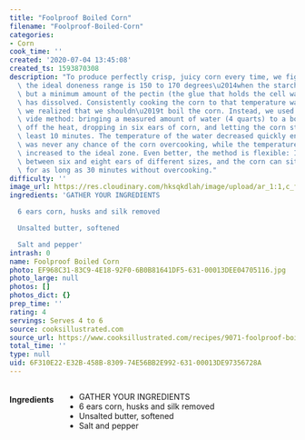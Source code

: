 ```yaml
---
title: "Foolproof Boiled Corn"
filename: "Foolproof-Boiled-Corn"
categories:
- Corn
cook_time: ''
created: '2020-07-04 13:45:08'
created_ts: 1593870308
description: "To produce perfectly crisp, juicy corn every time, we figured out that\
  \ the ideal doneness range is 150 to 170 degrees\u2014when the starches have gelatinized\
  \ but a minimum amount of the pectin (the glue that holds the cell walls together)\
  \ has dissolved. Consistently cooking the corn to that temperature was easy once\
  \ we realized that we shouldn\u2019t boil the corn. Instead, we used a hack sous\
  \ vide method: bringing a measured amount of water (4 quarts) to a boil, shutting\
  \ off the heat, dropping in six ears of corn, and letting the corn stand for at\
  \ least 10 minutes. The temperature of the water decreased quickly enough that there\
  \ was never any chance of the corn overcooking, while the temperature of the corn\
  \ increased to the ideal zone. Even better, the method is flexible: It can accommodate\
  \ between six and eight ears of different sizes, and the corn can sit in the water\
  \ for as long as 30 minutes without overcooking."
difficulty: ''
image_url: https://res.cloudinary.com/hksqkdlah/image/upload/ar_1:1,c_fill,dpr_2.0,f_auto,fl_lossy.progressive.strip_profile,g_faces:auto,q_auto:low,w_344/31790_sfs-boiled-corn-19
ingredients: 'GATHER YOUR INGREDIENTS

  6 ears corn, husks and silk removed

  Unsalted butter, softened

  Salt and pepper'
intrash: 0
name: Foolproof Boiled Corn
photo: EF968C31-83C9-4E18-92F0-6B0B81641DF5-631-00013DEE04705116.jpg
photo_large: null
photos: []
photos_dict: {}
prep_time: ''
rating: 4
servings: Serves 4 to 6
source: cooksillustrated.com
source_url: https://www.cooksillustrated.com/recipes/9071-foolproof-boiled-corn?t=1593870284
total_time: ''
type: null
uid: 6F310E22-E32B-458B-8309-74E56BB2E992-631-00013DE97356728A
---
```

<div class="large-8 medium-7 columns" id="writeup">	</div><!-- #writeup -->
</div><!-- #row-one -->
<div class="row" id="row-two">	<div class="medium-4 small-5 columns"><h4 id="ingredients">Ingredients</h4><div class="box box-ingredients content"><ul>
<li>GATHER YOUR INGREDIENTS</li>
<li>6 ears corn, husks and silk removed</li>
<li>Unsalted butter, softened</li>
<li>Salt and pepper</li>
</ul>
</div>	</div>	<div class="medium-6 small-7 columns">	</div>